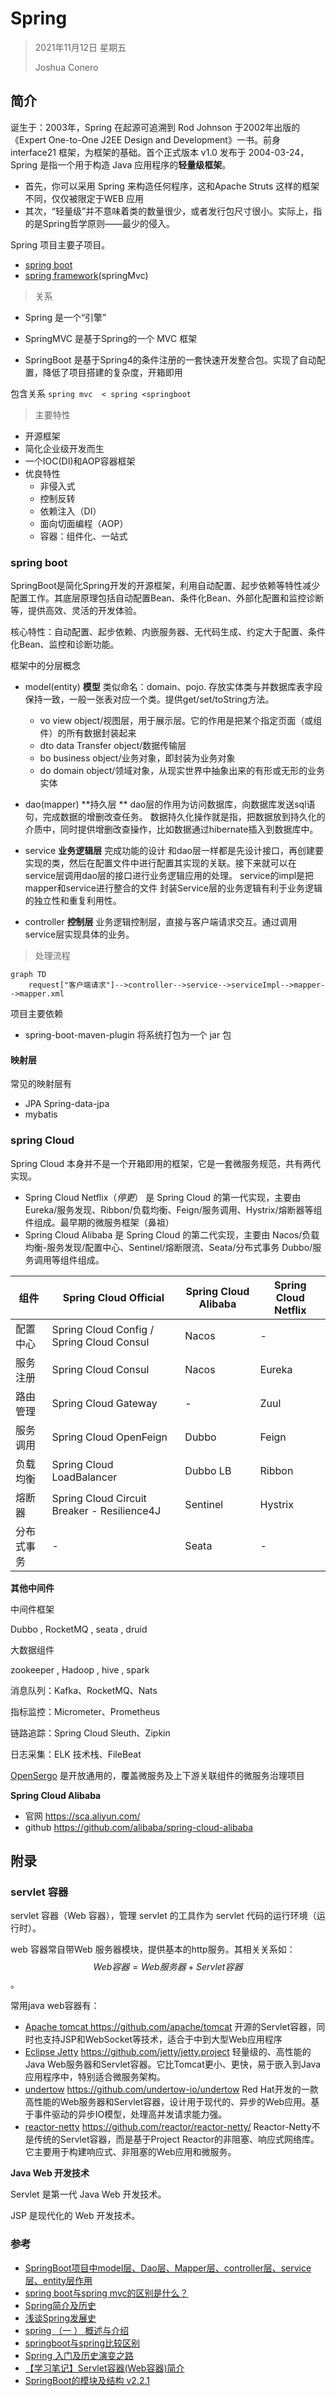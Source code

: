 # Spring

> 2021年11月12日 星期五
>
> Joshua Conero







## 简介

诞生于：2003年，Spring 在起源可追溯到 Rod Johnson 于2002年出版的《Expert One-to-One J2EE Design and Development》一书。前身 interface21 框架，为框架的基础。首个正式版本 v1.0 发布于 2004-03-24，Spring 是指一个用于构造 Java 应用程序的**轻量级框架**。

- 首先，你可以采用 Spring 来构造任何程序，这和Apache Struts 这样的框架不同，仅仅被限定于WEB 应用
- 其次，“轻量级”并不意味着类的数量很少，或者发行包尺寸很小。实际上，指的是Spring哲学原则——最少的侵入。



Spring 项目主要子项目。

- [spring boot](https://github.com/spring-projects/spring-boot)
- [spring framework](https://github.com/spring-projects/spring-framework)(springMvc)



> 关系

- Spring 是一个“引擎”

- SpringMVC 是基于Spring的一个 MVC 框架 

- SpringBoot 是基于Spring4的条件注册的一套快速开发整合包。实现了自动配置，降低了项目搭建的复杂度，开箱即用

包含关系 `spring mvc  < spring <springboot`



> 主要特性

- 开源框架
- 简化企业级开发而生
- 一个IOC(DI)和AOP容器框架
- 优良特性
  - 非侵入式
  - 控制反转
  - 依赖注入（DI）
  - 面向切面编程（AOP）
  - 容器：组件化、一站式



### spring boot

SpringBoot是简化Spring开发的开源框架，利用自动配置、起步依赖等特性减少配置工作。其底层原理包括自动配置Bean、条件化Bean、外部化配置和监控诊断等，提供高效、灵活的开发体验。

核心特性：自动配置、起步依赖、内嵌服务器、无代码生成、约定大于配置、条件化Bean、监控和诊断功能。



框架中的分层概念

- model(entity)            **模型** 类似命名：domain、pojo. 存放实体类与并数据库表字段保持一致，一般一张表对应一个类。提供get/set/toString方法。
  - vo                       view object/视图层，用于展示层。它的作用是把某个指定页面（或组件）的所有数据封装起来
  - dto                     data Transfer object/数据传输层
  - bo                       business object/业务对象，即封装为业务对象
  - do                       domain object/领域对象，从现实世界中抽象出来的有形或无形的业务实体

- dao(mapper)             **持久层 **  dao层的作用为访问数据库，向数据库发送sql语句，完成数据的增删改查任务。 数据持久化操作就是指，把数据放到持久化的介质中，同时提供增删改查操作，比如数据通过hibernate插入到数据库中。
- service                        **业务逻辑层**   完成功能的设计 和dao层一样都是先设计接口，再创建要实现的类，然后在配置文件中进行配置其实现的关联。接下来就可以在service层调用dao层的接口进行业务逻辑应用的处理。 service的impl是把mapper和service进行整合的文件 封装Service层的业务逻辑有利于业务逻辑的独立性和重复利用性。
- controller                   **控制层**  业务逻辑控制层，直接与客户端请求交互。通过调用 service层实现具体的业务。





> 处理流程

```mermaid
graph TD
	request["客户端请求"]-->controller-->service-->serviceImpl-->mapper-->mapper.xml
```



项目主要依赖

- spring-boot-maven-plugin                     将系统打包为一个 jar 包





#### 映射层

常见的映射层有

- JPA                         Spring-data-jpa
- mybatis



### spring Cloud

Spring Cloud 本身并不是一个开箱即用的框架，它是一套微服务规范，共有两代实现。

- Spring Cloud Netflix（*停更*） 是 Spring Cloud 的第一代实现，主要由 Eureka/服务发现、Ribbon/负载均衡、Feign/服务调用、Hystrix/熔断器等组件组成。最早期的微服务框架（鼻祖）
- Spring Cloud Alibaba 是 Spring Cloud 的第二代实现，主要由 Nacos/负载均衡-服务发现/配置中心、Sentinel/熔断限流、Seata/分布式事务 Dubbo/服务调用等组件组成。

| 组件       | Spring Cloud Official                       | Spring Cloud Alibaba | Spring Cloud Netflix |
| ---------- | ------------------------------------------- | -------------------- | -------------------- |
| 配置中心   | Spring Cloud Config / Spring Cloud Consul   | Nacos                | -                    |
| 服务注册   | Spring Cloud Consul                         | Nacos                | Eureka               |
| 路由管理   | Spring Cloud Gateway                        | -                    | Zuul                 |
| 服务调用   | Spring Cloud OpenFeign                      | Dubbo                | Feign                |
| 负载均衡   | Spring Cloud LoadBalancer                   | Dubbo LB             | Ribbon               |
| 熔断器     | Spring Cloud Circuit Breaker - Resilience4J | Sentinel             | Hystrix              |
| 分布式事务 | -                                           | Seata                | -                    |



**其他中间件**

中间件框架

Dubbo , RocketMQ , seata , druid

大数据组件

zookeeper , Hadoop , hive , spark

消息队列：Kafka、RocketMQ、Nats

指标监控：Micrometer、Prometheus

链路追踪：Spring Cloud Sleuth、Zipkin

日志采集：ELK 技术栈、FileBeat



[OpenSergo](https://opensergo.io/zh-cn/docs/what-is-opensergo/intro/) 是开放通用的，覆盖微服务及上下游关联组件的微服务治理项目



**Spring Cloud Alibaba**

- 官网 https://sca.aliyun.com/
- github https://github.com/alibaba/spring-cloud-alibaba



## 附录

### servlet 容器

servlet 容器（Web 容器），管理 servlet 的工具作为 servlet 代码的运行环境（运行时）。

web 容器常自带Web 服务器模块，提供基本的http服务。其相关关系如：$$Web 容器 = Web 服务器 + Servlet 容器$$。

常用java web容器有：

- [Apache tomcat ](https://tomcat.apache.org/index.html)   https://github.com/apache/tomcat 开源的Servlet容器，同时也支持JSP和WebSocket等技术，适合于中到大型Web应用程序
- [Eclipse Jetty](https://jetty.org/)     https://github.com/jetty/jetty.project  轻量级的、高性能的Java Web服务器和Servlet容器。它比Tomcat更小、更快，易于嵌入到Java应用程序中，特别适合微服务架构。
- [undertow](https://undertow.io/)       https://github.com/undertow-io/undertow  Red Hat开发的一款高性能的Web服务器和Servlet容器，设计用于现代的、异步的Web应用。基于事件驱动的异步IO模型，处理高并发请求能力强。
- [reactor-netty](https://projectreactor.io/)  https://github.com/reactor/reactor-netty/ Reactor-Netty不是传统的Servlet容器，而是基于Project Reactor的非阻塞、响应式网络库。它主要用于构建响应式、非阻塞的Web应用和微服务。



**Java Web 开发技术**

Servlet 是第一代 Java Web 开发技术。

JSP 是现代化的 Web 开发技术。





### 参考

- [SpringBoot项目中model层、Dao层、Mapper层、controller层、service层、entity层作用](https://www.cnblogs.com/bronya0/p/14671139.html)
- [spring boot与spring mvc的区别是什么？](https://www.zhihu.com/question/64671972)
- [Spring简介及历史](https://blog.csdn.net/weixin_38910645/article/details/109209901)
- [浅谈Spring发展史](https://www.cnblogs.com/shenhaha520/articles/10991958.html)
- [spring  （一 ）   概述与介绍](https://blog.csdn.net/weixin_42405670/article/details/83048002)
- [springboot与spring比较区别](https://www.cnblogs.com/cuiqq/p/11818932.html)
- [Spring 入门及历史演变之路](https://zhuanlan.zhihu.com/p/115404132)
- [【学习笔记】Servlet容器(Web容器)简介](https://blog.csdn.net/taotiezhengfeng/article/details/124068463)
- [SpringBoot的模块及结构 v2.2.1](https://www.cnblogs.com/Chary/p/14255404.html)

